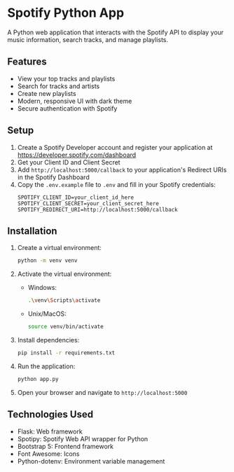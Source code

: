 # Spotify Python App

A Python web application that interacts with the Spotify API to display your music information, search tracks, and manage playlists.

## Features

- View your top tracks and playlists
- Search for tracks and artists
- Create new playlists
- Modern, responsive UI with dark theme
- Secure authentication with Spotify

## Setup

1. Create a Spotify Developer account and register your application at https://developer.spotify.com/dashboard
2. Get your Client ID and Client Secret
3. Add `http://localhost:5000/callback` to your application's Redirect URIs in the Spotify Dashboard
4. Copy the `.env.example` file to `.env` and fill in your Spotify credentials:
   ```
   SPOTIFY_CLIENT_ID=your_client_id_here
   SPOTIFY_CLIENT_SECRET=your_client_secret_here
   SPOTIFY_REDIRECT_URI=http://localhost:5000/callback
   ```

## Installation

1. Create a virtual environment:
   ```bash
   python -m venv venv
   ```

2. Activate the virtual environment:
   - Windows:
     ```bash
     .\venv\Scripts\activate
     ```
   - Unix/MacOS:
     ```bash
     source venv/bin/activate
     ```

3. Install dependencies:
   ```bash
   pip install -r requirements.txt
   ```

4. Run the application:
   ```bash
   python app.py
   ```

5. Open your browser and navigate to `http://localhost:5000`

## Technologies Used

- Flask: Web framework
- Spotipy: Spotify Web API wrapper for Python
- Bootstrap 5: Frontend framework
- Font Awesome: Icons
- Python-dotenv: Environment variable management
